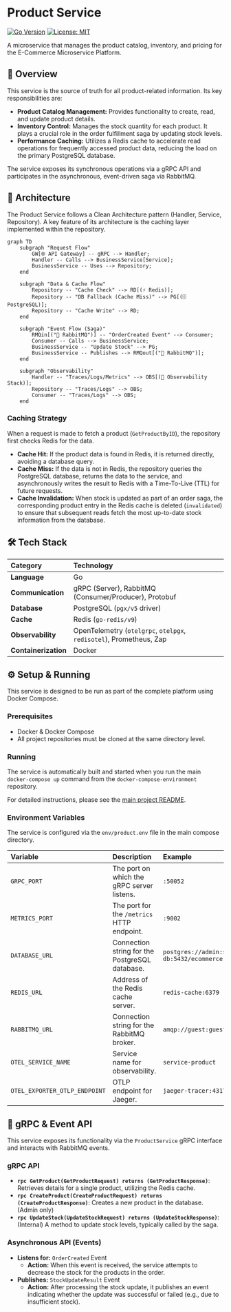 # Product Service

[![Go Version](https://img.shields.io/badge/Go-1.22%2B-blue.svg)](https://golang.org/)
[![License: MIT](https://img.shields.io/badge/License-MIT-yellow.svg)](https://opensource.org/licenses/MIT)

A microservice that manages the product catalog, inventory, and pricing for the E-Commerce Microservice Platform.

## 📖 Overview

This service is the source of truth for all product-related information. Its key responsibilities are:

*   **Product Catalog Management:** Provides functionality to create, read, and update product details.
*   **Inventory Control:** Manages the stock quantity for each product. It plays a crucial role in the order fulfillment saga by updating stock levels.
*   **Performance Caching:** Utilizes a Redis cache to accelerate read operations for frequently accessed product data, reducing the load on the primary PostgreSQL database.

The service exposes its synchronous operations via a gRPC API and participates in the asynchronous, event-driven saga via RabbitMQ.

## 🚀 Architecture

The Product Service follows a Clean Architecture pattern (Handler, Service, Repository). A key feature of its architecture is the caching layer implemented within the repository.

```mermaid
graph TD
    subgraph "Request Flow"
        GW[🌐 API Gateway] -- gRPC --> Handler;
        Handler -- Calls --> BusinessService[Service];
        BusinessService -- Uses --> Repository;
    end
    
    subgraph "Data & Cache Flow"
        Repository -- "Cache Check" --> RD[(⚡ Redis)];
        Repository -- "DB Fallback (Cache Miss)" --> PG[(🗄️ PostgreSQL)];
        Repository -- "Cache Write" --> RD;
    end

    subgraph "Event Flow (Saga)"
        RMQin[("📨 RabbitMQ")] -- "OrderCreated Event" --> Consumer;
        Consumer -- Calls --> BusinessService;
        BusinessService -- "Update Stock" --> PG;
        BusinessService -- Publishes --> RMQout[("📨 RabbitMQ")];
    end

    subgraph "Observability"
        Handler -- "Traces/Logs/Metrics" --> OBS[(🔭 Observability Stack)];
        Repository -- "Traces/Logs" --> OBS;
        Consumer -- "Traces/Logs" --> OBS;
    end
```

### Caching Strategy

When a request is made to fetch a product (`GetProductByID`), the repository first checks Redis for the data.
*   **Cache Hit:** If the product data is found in Redis, it is returned directly, avoiding a database query.
*   **Cache Miss:** If the data is not in Redis, the repository queries the PostgreSQL database, returns the data to the service, and asynchronously writes the result to Redis with a Time-To-Live (TTL) for future requests.
*   **Cache Invalidation:** When stock is updated as part of an order saga, the corresponding product entry in the Redis cache is deleted (`invalidated`) to ensure that subsequent reads fetch the most up-to-date stock information from the database.

## 🛠️ Tech Stack

| Category | Technology |
| :--- | :--- |
| **Language** | Go |
| **Communication** | gRPC (Server), RabbitMQ (Consumer/Producer), Protobuf |
| **Database** | PostgreSQL (`pgx/v5` driver) |
| **Cache** | Redis (`go-redis/v9`) |
| **Observability** | OpenTelemetry (`otelgrpc`, `otelpgx`, `redisotel`), Prometheus, Zap |
| **Containerization** | Docker |

## ⚙️ Setup & Running

This service is designed to be run as part of the complete platform using Docker Compose.

### Prerequisites

*   Docker & Docker Compose
*   All project repositories must be cloned at the same directory level.

### Running

The service is automatically built and started when you run the main `docker-compose up` command from the `docker-compose-environment` repository.

For detailed instructions, please see the [main project README](https://github.com/ogozo/docker-compose-environment/blob/main/README.md).

### Environment Variables

The service is configured via the `env/product.env` file in the main compose directory.

| Variable | Description | Example |
| :--- | :--- | :--- |
| `GRPC_PORT` | The port on which the gRPC server listens. | `:50052` |
| `METRICS_PORT`| The port for the `/metrics` HTTP endpoint. | `:9002` |
| `DATABASE_URL`| Connection string for the PostgreSQL database. | `postgres://admin:secret@postgres-db:5432/ecommerce`|
| `REDIS_URL` | Address of the Redis cache server. | `redis-cache:6379` |
| `RABBITMQ_URL`| Connection string for the RabbitMQ broker. | `amqp://guest:guest@rabbitmq:5672/` |
| `OTEL_SERVICE_NAME`| Service name for observability. | `service-product` |
| `OTEL_EXPORTER_OTLP_ENDPOINT`| OTLP endpoint for Jaeger. | `jaeger-tracer:4317` |

## 📡 gRPC & Event API

This service exposes its functionality via the `ProductService` gRPC interface and interacts with RabbitMQ events.

### gRPC API

*   **`rpc GetProduct(GetProductRequest) returns (GetProductResponse)`**: Retrieves details for a single product, utilizing the Redis cache.
*   **`rpc CreateProduct(CreateProductRequest) returns (CreateProductResponse)`**: Creates a new product in the database. (Admin only)
*   **`rpc UpdateStock(UpdateStockRequest) returns (UpdateStockResponse)`**: (Internal) A method to update stock levels, typically called by the saga.

### Asynchronous API (Events)

*   **Listens for:** `OrderCreated` Event
    *   **Action:** When this event is received, the service attempts to decrease the stock for the products in the order.
*   **Publishes:** `StockUpdateResult` Event
    *   **Action:** After processing the stock update, it publishes an event indicating whether the update was successful or failed (e.g., due to insufficient stock).
